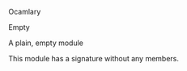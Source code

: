 Ocamlary

Empty

A   plain,   empty   module 

This   module   has   a   signature   without   any   members. 



